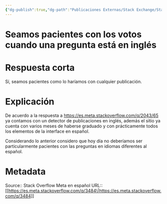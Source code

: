 ```yaml
---
{"dg-publish":true,"dg-path":"Publicaciones Externas/Stack Exchange/Stack Overflow en español/Stack Overflow en español Meta/es.meta.stackoverflow.com-3484.md","permalink":"/publicaciones-externas/stack-exchange/stack-overflow-en-espanol/stack-overflow-en-espanol-meta/es-meta-stackoverflow-com-3484/","title":"Seamos pacientes con los votos cuando una pregunta está en inglés","hide":true,"noteIcon":"default","created":"2024-04-03T12:49:10.594-06:00","updated":"2024-04-05T16:44:03.334-06:00"}
---
```


# Seamos pacientes con los votos cuando una pregunta está en inglés

# Respuesta corta

Sí, seamos pacientes como lo haríamos con cualquier publicación.

# Explicación

De acuerdo a la respuesta a https://es.meta.stackoverflow.com/q/2043/65 ya contamos con un detector de publicaciones en inglés, además el sitio ya cuenta con varios meses de haberse graduado y con prácticamente todos los elementos de la interface en español.

Considerando lo anterior considero que hoy día no deberíamos ser particularmente pacientes con las preguntas en idiomas diferentes al español. 

# Metadata
Source:: Stack Overflow Meta en español
URL:: [[https://es.meta.stackoverflow.com/q/3484\|https://es.meta.stackoverflow.com/q/3484]]

